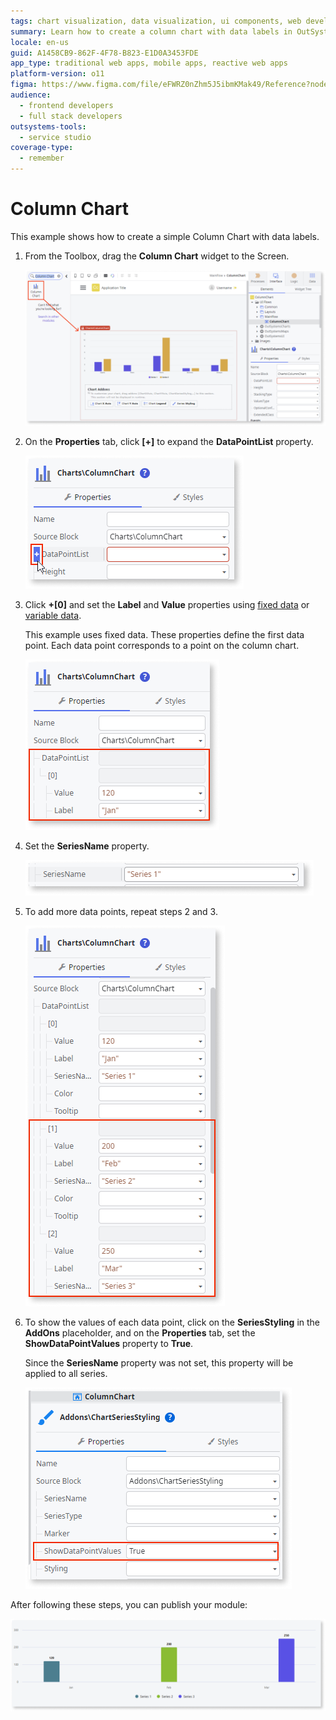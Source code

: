 ```yaml
---
tags: chart visualization, data visualization, ui components, web development, outsystems widgets
summary: Learn how to create a column chart with data labels in OutSystems 11 (O11) using the Column Chart widget and configuring properties for data visualization.
locale: en-us
guid: A1458CB9-862F-4F78-B823-E1D0A3453FDE
app_type: traditional web apps, mobile apps, reactive web apps
platform-version: o11
figma: https://www.figma.com/file/eFWRZ0nZhm5J5ibmKMak49/Reference?node-id=2415:4179
audience:
  - frontend developers
  - full stack developers
outsystems-tools:
  - service studio
coverage-type:
  - remember
---
```


# Column Chart

This example shows how to create a simple Column Chart with data labels.

1. From the Toolbox, drag the **Column Chart** widget to the Screen.

    ![Screenshot showing the Column Chart widget being dragged onto the screen in the development environment](images/chartcolumn-drag-ss.png "Dragging Column Chart Widget")

1. On the **Properties** tab, click **[+]** to expand the **DataPointList** property.

    ![Screenshot of the Properties tab with the DataPointList property expanded to show its options](images/chartcolumn-expand-ss.png "Expanding DataPointList Property")

1. Click **+[0]** and set the **Label** and **Value** properties using [fixed data](chart-data-v2.md#populate-your-chart-with-fixed-data) or [variable data](chart-data-v2.md#populate-your-chart-with-variable-data). 

    This example uses fixed data. These properties define the first data point. Each data point corresponds to a point on the column chart. 

    ![Screenshot illustrating how to set the Label and Value properties for a data point in the Column Chart](images/chartcolumn-datapointlist-ss.png "Setting Data Point Properties")

1. Set the **SeriesName** property.

    ![Screenshot showing the SeriesName property field in the Properties tab for the Column Chart](images/chart-seriesname-ss.png "Setting SeriesName Property")

1. To add more data points, repeat steps 2 and 3.

    ![Screenshot demonstrating how to add more data points to the Column Chart by repeating previous steps](images/chartcolumn-extradatapoints-ss.png "Adding Additional Data Points")

1. To show the values of each data point, click on the **SeriesStyling** in the **AddOns** placeholder, and on the **Properties** tab, set the **ShowDataPointValues** property to **True**.

    Since the **SeriesName** property was not set, this property will be applied to all series.

    ![Screenshot of the SeriesStyling section where ShowDataPointValues property is set to True to display data point values](images/chartcolumn-showdatapoint-ss.png "Enabling Data Point Values Display")

After following these steps, you can publish your module:

![Image of the final result showing a published Column Chart with data labels](images/chart-column-result.png "Final Column Chart Result")

